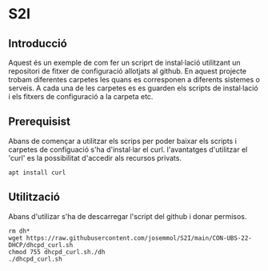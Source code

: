 # S2I
## Introducció
Aquest és un exemple de com fer un scriprt de instal·lació utilitzant un repositori de fitxer de configuració allotjats al github.
En aquest projecte trobam diferentes carpetes les quans es corresponen a diferents sistemes o serveis.
A cada una de les carpetes es es guarden els scripts de instal·lació i els fitxers de configuració a la carpeta etc.

## Prerequisist
Abans de començar a utilitzar els scrips per poder baixar els scripts i carpetes de configuació s'ha d'instal·lar el curl. l'avantatges d'utilitzar el 'curl'  es la possibilitat d'accedir als recursos privats.
```
apt install curl
```

## Utilització
Abans d'utilizar s'ha de descarregar l'script del github i donar permisos.

```
rm dh*
wget https://raw.githubusercontent.com/josemmol/S2I/main/CON-UBS-22-DHCP/dhcpd_curl.sh
chmod 755 dhcpd_curl.sh./dh	
./dhcpd_curl.sh 
```
